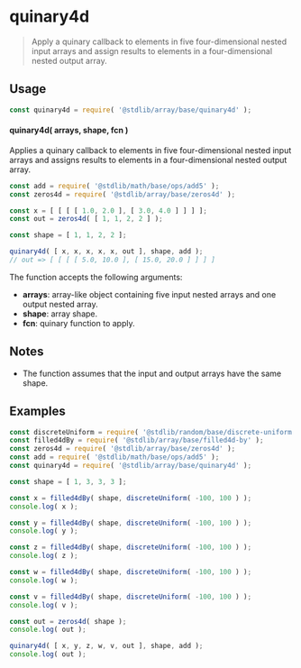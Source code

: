<!--

@license Apache-2.0

Copyright (c) 2023 The Stdlib Authors.

Licensed under the Apache License, Version 2.0 (the "License");
you may not use this file except in compliance with the License.
You may obtain a copy of the License at

   http://www.apache.org/licenses/LICENSE-2.0

Unless required by applicable law or agreed to in writing, software
distributed under the License is distributed on an "AS IS" BASIS,
WITHOUT WARRANTIES OR CONDITIONS OF ANY KIND, either express or implied.
See the License for the specific language governing permissions and
limitations under the License.

-->

# quinary4d

> Apply a quinary callback to elements in five four-dimensional nested input arrays and assign results to elements in a four-dimensional nested output array.

<section class="intro">

</section>

<!-- /.intro -->

<section class="usage">

## Usage

```javascript
const quinary4d = require( '@stdlib/array/base/quinary4d' );
```

#### quinary4d( arrays, shape, fcn )

Applies a quinary callback to elements in five four-dimensional nested input arrays and assigns results to elements in a four-dimensional nested output array.

```javascript
const add = require( '@stdlib/math/base/ops/add5' );
const zeros4d = require( '@stdlib/array/base/zeros4d' );

const x = [ [ [ [ 1.0, 2.0 ], [ 3.0, 4.0 ] ] ] ];
const out = zeros4d( [ 1, 1, 2, 2 ] );

const shape = [ 1, 1, 2, 2 ];

quinary4d( [ x, x, x, x, x, out ], shape, add );
// out => [ [ [ [ 5.0, 10.0 ], [ 15.0, 20.0 ] ] ] ]
```

The function accepts the following arguments:

-   **arrays**: array-like object containing five input nested arrays and one output nested array.
-   **shape**: array shape.
-   **fcn**: quinary function to apply.

</section>

<!-- /.usage -->

<section class="notes">

## Notes

-   The function assumes that the input and output arrays have the same shape.

</section>

<!-- /.notes -->

<section class="examples">

## Examples

<!-- eslint no-undef: "error" -->

```javascript
const discreteUniform = require( '@stdlib/random/base/discrete-uniform' ).factory;
const filled4dBy = require( '@stdlib/array/base/filled4d-by' );
const zeros4d = require( '@stdlib/array/base/zeros4d' );
const add = require( '@stdlib/math/base/ops/add5' );
const quinary4d = require( '@stdlib/array/base/quinary4d' );

const shape = [ 1, 3, 3, 3 ];

const x = filled4dBy( shape, discreteUniform( -100, 100 ) );
console.log( x );

const y = filled4dBy( shape, discreteUniform( -100, 100 ) );
console.log( y );

const z = filled4dBy( shape, discreteUniform( -100, 100 ) );
console.log( z );

const w = filled4dBy( shape, discreteUniform( -100, 100 ) );
console.log( w );

const v = filled4dBy( shape, discreteUniform( -100, 100 ) );
console.log( v );

const out = zeros4d( shape );
console.log( out );

quinary4d( [ x, y, z, w, v, out ], shape, add );
console.log( out );
```

</section>

<!-- /.examples -->

<!-- Section for related `stdlib` packages. Do not manually edit this section, as it is automatically populated. -->

<section class="related">

</section>

<!-- /.related -->

<!-- Section for all links. Make sure to keep an empty line after the `section` element and another before the `/section` close. -->

<section class="links">

</section>

<!-- /.links -->
